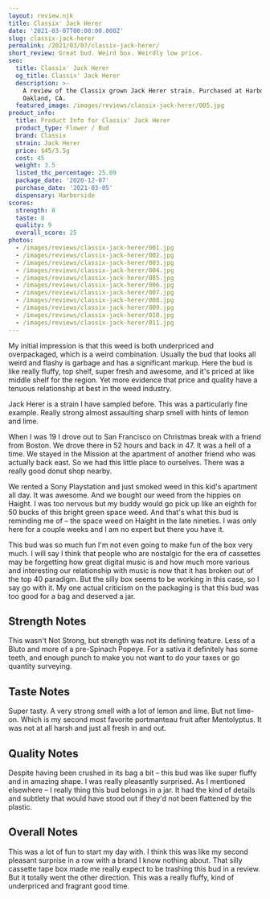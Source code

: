 ```yaml
---
layout: review.njk
title: Classix' Jack Herer
date: '2021-03-07T00:00:00.000Z'
slug: classix-jack-herer
permalink: /2021/03/07/classix-jack-herer/
short_review: Great bud. Weird box. Weirdly low price.
seo:
  title: Classix' Jack Herer
  og_title: Classix' Jack Herer
  description: >-
    A review of the Classix grown Jack Herer strain. Purchased at Harborside in
    Oakland, CA.
  featured_image: /images/reviews/classix-jack-herer/005.jpg
product_info:
  title: Product Info for Classix' Jack Herer
  product_type: Flower / Bud
  brand: Classix
  strain: Jack Herer
  price: $45/3.5g
  cost: 45
  weight: 3.5
  listed_thc_percentage: 25.09
  package_date: '2020-12-07'
  purchase_date: '2021-03-05'
  dispensary: Harborside
scores:
  strength: 8
  taste: 8
  quality: 9
  overall_score: 25
photos:
  - /images/reviews/classix-jack-herer/001.jpg
  - /images/reviews/classix-jack-herer/002.jpg
  - /images/reviews/classix-jack-herer/003.jpg
  - /images/reviews/classix-jack-herer/004.jpg
  - /images/reviews/classix-jack-herer/005.jpg
  - /images/reviews/classix-jack-herer/006.jpg
  - /images/reviews/classix-jack-herer/007.jpg
  - /images/reviews/classix-jack-herer/008.jpg
  - /images/reviews/classix-jack-herer/009.jpg
  - /images/reviews/classix-jack-herer/010.jpg
  - /images/reviews/classix-jack-herer/011.jpg
---
```


My initial impression is that this weed is both underpriced and overpackaged, which is a weird combination. Usually the bud that looks all weird and flashy is garbage and has a significant markup. Here the bud is like really fluffy, top shelf, super fresh and awesome, and it's priced at like middle shelf for the region. Yet more evidence that price and quality have a tenuous relationship at best in the weed industry.

Jack Herer is a strain I have sampled before. This was a particularly fine example. Really strong almost assaulting sharp smell with hints of lemon and lime.

When I was 19 I drove out to San Francisco on Christmas break with a friend from Boston. We drove there in 52 hours and back in 47. It was a hell of a time. We stayed in the Mission at the apartment of another friend who was actually back east. So we had this little place to ourselves. There was a really good donut shop nearby.

We rented a Sony Playstation and just smoked weed in this kid's apartment all day. It was awesome. And we bought our weed from the hippies on Haight. I was too nervous but my buddy would go pick up like an eighth for 50 bucks of this bright green space weed. And that's what this bud is reminding me of – the space weed on Haight in the late nineties. I was only here for a couple weeks and I am no expert but there you have it.

This bud was so much fun I'm not even going to make fun of the box very much. I will say I think that people who are nostalgic for the era of cassettes may be forgetting how great digital music is and how much more various and interesting our relationship with music is now that it has broken out of the top 40 paradigm. But the silly box seems to be working in this case, so I say go with it. My one actual criticism on the packaging is that this bud was too good for a bag and deserved a jar.

## Strength Notes

This wasn't Not Strong, but strength was not its defining feature. Less of a Bluto and more of a pre-Spinach Popeye. For a sativa it definitely has some teeth, and enough punch to make you not want to do your taxes or go quantity surveying.

## Taste Notes

Super tasty. A very strong smell with a lot of lemon and lime. But not lime-on. Which is my second most favorite portmanteau fruit after Mentolyptus. It was not at all harsh and just all fresh in and out.

## Quality Notes

Despite having been crushed in its bag a bit – this bud was like super fluffy and in amazing shape. I was really pleasantly surprised. As I mentioned elsewhere – I really thing this bud belongs in a jar. It had the kind of details and subtlety that would have stood out if they'd not been flattened by the plastic.

## Overall Notes

This was a lot of fun to start my day with. I think this was like my second pleasant surprise in a row with a brand I know nothing about. That silly cassette tape box made me really expect to be trashing this bud in a review. But it totally went the other direction. This was a really fluffy, kind of underpriced and fragrant good time.
